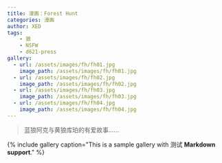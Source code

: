 ```yaml
---
title: 漫画：Forest Hunt
categories: 漫画
author: XED
tags: 
    - 狼
    - NSFW
    - d621-press
gallery:
  - url: /assets/images/fh/fh01.jpg
    image_path: /assets/images/fh/fh01.jpg
  - url: /assets/images/fh/fh02.jpg
    image_path: /assets/images/fh/fh02.jpg
  - url: /assets/images/fh/fh03.jpg
    image_path: /assets/images/fh/fh03.jpg
  - url: /assets/images/fh/fh04.jpg
    image_path: /assets/images/fh/fh04.jpg
---
```


> 蓝狼阿克与黄狼库珀的有爱故事……

{% include gallery caption="This is a sample gallery with 测试 **Markdown support**." %}